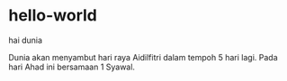 # hello-world
hai dunia

Dunia akan menyambut hari raya Aidilfitri dalam tempoh 5 hari lagi. 
Pada hari Ahad ini bersamaan 1 Syawal.

